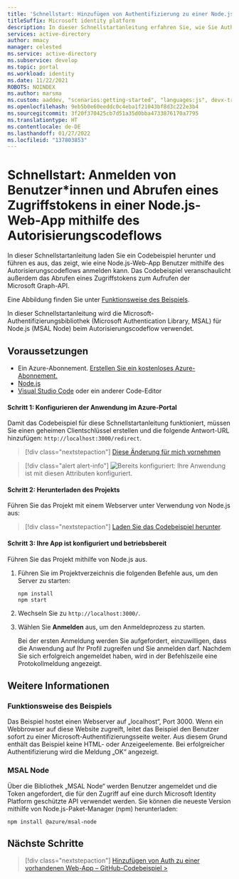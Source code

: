 ```yaml
---
title: 'Schnellstart: Hinzufügen von Authentifizierung zu einer Node.js-Web-App mit MSAL Node | Azure'
titleSuffix: Microsoft identity platform
description: In dieser Schnellstartanleitung erfahren Sie, wie Sie Authentifizierung bei einer Node.js-Web-App und der Microsoft-Authentifizierungsbibliothek (Microsoft Authentication Library, MSAL) für Node.js implementieren.
services: active-directory
author: mmacy
manager: celested
ms.service: active-directory
ms.subservice: develop
ms.topic: portal
ms.workload: identity
ms.date: 11/22/2021
ROBOTS: NOINDEX
ms.author: marsma
ms.custom: aaddev, "scenarios:getting-started", "languages:js", devx-track-js, mode-api
ms.openlocfilehash: 9eb5b0e60eeddc0c4eba1f21043bf8d3c222e3b4
ms.sourcegitcommit: 3f20f370425cb7d51a35d0bba4733876170a7795
ms.translationtype: HT
ms.contentlocale: de-DE
ms.lasthandoff: 01/27/2022
ms.locfileid: "137803853"
---
```

# <a name="quickstart-sign-in-users-and-get-an-access-token-in-a-nodejs-web-app-using-the-auth-code-flow"></a>Schnellstart: Anmelden von Benutzer*innen und Abrufen eines Zugriffstokens in einer Node.js-Web-App mithilfe des Autorisierungscodeflows

In dieser Schnellstartanleitung laden Sie ein Codebeispiel herunter und führen es aus, das zeigt, wie eine Node.js-Web-App Benutzer mithilfe des Autorisierungscodeflows anmelden kann. Das Codebeispiel veranschaulicht außerdem das Abrufen eines Zugriffstokens zum Aufrufen der Microsoft Graph-API.

Eine Abbildung finden Sie unter [Funktionsweise des Beispiels](#how-the-sample-works).

In dieser Schnellstartanleitung wird die Microsoft-Authentifizierungsbibliothek (Microsoft Authentication Library, MSAL) für Node.js (MSAL Node) beim Autorisierungscodeflow verwendet.

## <a name="prerequisites"></a>Voraussetzungen

* Ein Azure-Abonnement. [Erstellen Sie ein kostenloses Azure-Abonnement.](https://azure.microsoft.com/free/?WT.mc_id=A261C142F)
* [Node.js](https://nodejs.org/en/download/)
* [Visual Studio Code](https://code.visualstudio.com/download) oder ein anderer Code-Editor

#### <a name="step-1-configure-the-application-in-azure-portal"></a>Schritt 1: Konfigurieren der Anwendung im Azure-Portal
Damit das Codebeispiel für diese Schnellstartanleitung funktioniert, müssen Sie einen geheimen Clientschlüssel erstellen und die folgende Antwort-URL hinzufügen: `http://localhost:3000/redirect`.
> [!div class="nextstepaction"]
> [Diese Änderung für mich vornehmen]()

> [!div class="alert alert-info"]
> ![Bereits konfiguriert](media/quickstart-v2-windows-desktop/green-check.png): Ihre Anwendung ist mit diesen Attributen konfiguriert.

#### <a name="step-2-download-the-project"></a>Schritt 2: Herunterladen des Projekts

Führen Sie das Projekt mit einem Webserver unter Verwendung von Node.js aus:

> [!div class="nextstepaction"]
> [Laden Sie das Codebeispiel herunter](https://github.com/Azure-Samples/ms-identity-node/archive/main.zip).

#### <a name="step-3-your-app-is-configured-and-ready-to-run"></a>Schritt 3: Ihre App ist konfiguriert und betriebsbereit

Führen Sie das Projekt mithilfe von Node.js aus.

1. Führen Sie im Projektverzeichnis die folgenden Befehle aus, um den Server zu starten:

    ```console
    npm install
    npm start
    ```

1. Wechseln Sie zu `http://localhost:3000/`.

1. Wählen Sie **Anmelden** aus, um den Anmeldeprozess zu starten.

    Bei der ersten Anmeldung werden Sie aufgefordert, einzuwilligen, dass die Anwendung auf Ihr Profil zugreifen und Sie anmelden darf. Nachdem Sie sich erfolgreich angemeldet haben, wird in der Befehlszeile eine Protokollmeldung angezeigt.

## <a name="more-information"></a>Weitere Informationen

### <a name="how-the-sample-works"></a>Funktionsweise des Beispiels

Das Beispiel hostet einen Webserver auf „localhost“, Port 3000. Wenn ein Webbrowser auf diese Website zugreift, leitet das Beispiel den Benutzer sofort zu einer Microsoft-Authentifizierungsseite weiter. Aus diesem Grund enthält das Beispiel keine HTML- oder Anzeigeelemente. Bei erfolgreicher Authentifizierung wird die Meldung „OK“ angezeigt.

### <a name="msal-node"></a>MSAL Node

Über die Bibliothek „MSAL Node“ werden Benutzer angemeldet und die Token angefordert, die für den Zugriff auf eine durch Microsoft Identity Platform geschützte API verwendet werden. Sie können die neueste Version mithilfe von Node.js-Paket-Manager (npm) herunterladen:

```console
npm install @azure/msal-node
```

## <a name="next-steps"></a>Nächste Schritte

> [!div class="nextstepaction"]
> [Hinzufügen von Auth zu einer vorhandenen Web-App – GitHub-Codebeispiel >](https://github.com/AzureAD/microsoft-authentication-library-for-js/tree/dev/samples/msal-node-samples/auth-code)
